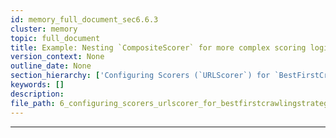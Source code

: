 ```yaml
---
id: memory_full_document_sec6.6.3
cluster: memory
topic: full_document
title: Example: Nesting `CompositeScorer` for more complex scoring logic.
version_context: None
outline_date: None
section_hierarchy: ['Configuring Scorers (`URLScorer`) for `BestFirstCrawlingStrategy`', '`KeywordRelevanceScorer`', 'Example: `KeywordRelevanceScorer` with a list of keywords and default weight.', 'Example: `KeywordRelevanceScorer` adjusting the `weight` parameter to influence its importance.', 'Example: `KeywordRelevanceScorer` with `case_sensitive=True`.', '`PathDepthScorer`', 'Example: `PathDepthScorer` with default behavior (penalizing deeper paths).', 'Example: `PathDepthScorer` with custom `depth_penalty_factor`.', 'Example: `PathDepthScorer` with `higher_score_is_better=False` (to favor deeper paths).', '`ContentTypeScorer`', 'Example: `ContentTypeScorer` prioritizing `text/html` and penalizing `application/pdf`.', 'Example: `ContentTypeScorer` with custom `content_type_weights`.', '`DomainAuthorityScorer`', 'Example: Setting up `DomainAuthorityScorer` (conceptual, as DA often requires an external API or dataset).', '`FreshnessScorer`', 'Example: Setting up `FreshnessScorer` (conceptual, as freshness often requires parsing dates from content or headers).', '`CompositeScorer`', 'Example: Combining `KeywordRelevanceScorer` and `PathDepthScorer` using `CompositeScorer` with equal weights.', 'Example: `CompositeScorer` assigning different `weights` to prioritize one scorer over another.', 'Example: Nesting `CompositeScorer` for more complex scoring logic.']
keywords: []
description:
file_path: 6_configuring_scorers_urlscorer_for_bestfirstcrawlingstrategy.md::full_document
---
```


---